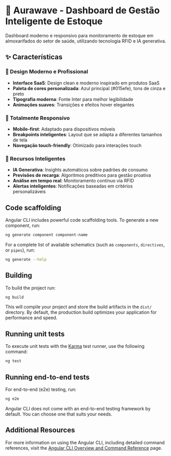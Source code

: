 # 🏥 Aurawave - Dashboard de Gestão Inteligente de Estoque

Dashboard moderno e responsivo para monitoramento de estoque em almoxarifados do setor de saúde, utilizando tecnologia RFID e IA generativa.

## ✨ Características

### 🎨 Design Moderno e Profissional
- **Interface SaaS**: Design clean e moderno inspirado em produtos SaaS
- **Paleta de cores personalizada**: Azul principal (#015efe), tons de cinza e preto
- **Tipografia moderna**: Fonte Inter para melhor legibilidade
- **Animações suaves**: Transições e efeitos hover elegantes

### 📱 Totalmente Responsivo
- **Mobile-first**: Adaptado para dispositivos móveis
- **Breakpoints inteligentes**: Layout que se adapta a diferentes tamanhos de tela
- **Navegação touch-friendly**: Otimizado para interações touch

### 🧠 Recursos Inteligentes
- **IA Generativa**: Insights automáticos sobre padrões de consumo
- **Previsões de recarga**: Algoritmos preditivos para gestão proativa
- **Análise em tempo real**: Monitoramento contínuo via RFID
- **Alertas inteligentes**: Notificações baseadas em critérios personalizáveis

## Code scaffolding

Angular CLI includes powerful code scaffolding tools. To generate a new component, run:

```bash
ng generate component component-name
```

For a complete list of available schematics (such as `components`, `directives`, or `pipes`), run:

```bash
ng generate --help
```

## Building

To build the project run:

```bash
ng build
```

This will compile your project and store the build artifacts in the `dist/` directory. By default, the production build optimizes your application for performance and speed.

## Running unit tests

To execute unit tests with the [Karma](https://karma-runner.github.io) test runner, use the following command:

```bash
ng test
```

## Running end-to-end tests

For end-to-end (e2e) testing, run:

```bash
ng e2e
```

Angular CLI does not come with an end-to-end testing framework by default. You can choose one that suits your needs.

## Additional Resources

For more information on using the Angular CLI, including detailed command references, visit the [Angular CLI Overview and Command Reference](https://angular.dev/tools/cli) page.
